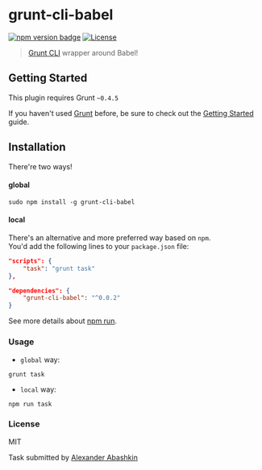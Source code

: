 # grunt-cli-babel

[![npm version badge](https://img.shields.io/npm/v/grunt-cli-babel.svg)](https://www.npmjs.org/package/grunt-cli-babel)
[![License](https://img.shields.io/badge/license-MIT-brightgreen.svg)](LICENSE.txt)


> [Grunt CLI](http://gruntjs.com/using-the-cli) wrapper around Babel!


## Getting Started

This plugin requires Grunt `~0.4.5`

If you haven't used [Grunt](http://gruntjs.com/) before, be sure to check out the [Getting Started](http://gruntjs.com/getting-started) guide.


## Installation

There're two ways!

#### global


```shell
sudo npm install -g grunt-cli-babel
```

#### local

There's an alternative and more preferred way based on `npm`. <br />
You'd add the following lines to your `package.json` file:

```json
"scripts": {
	"task": "grunt task"
},

"dependencies": {
	"grunt-cli-babel": "^0.0.2"
}
```

See more details about [npm run](https://docs.npmjs.com/misc/scripts).


### Usage

* `global` way:

```
grunt task
```

* `local` way:

```
npm run task
```

### License

MIT

Task submitted by [Alexander Abashkin](https://github.com/monolithed)
